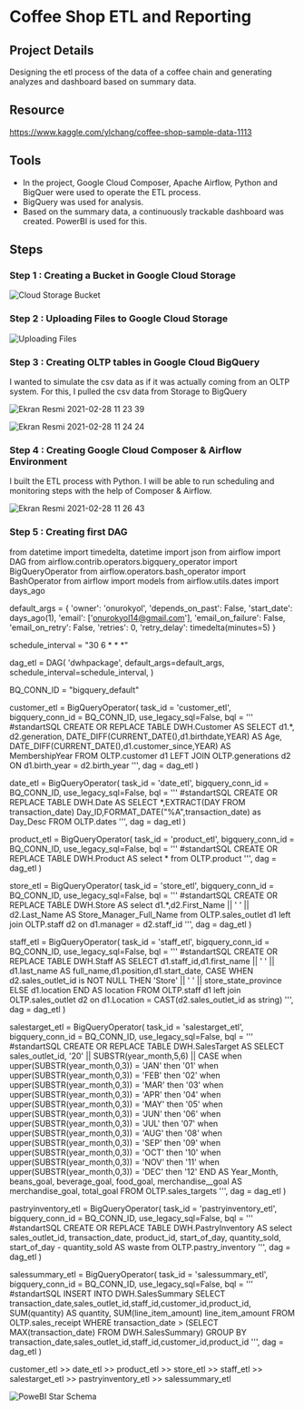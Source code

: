 # Coffee Shop ETL and Reporting

## Project Details

Designing the etl process of the data of a coffee chain and generating analyzes and dashboard based on summary data.

## Resource

https://www.kaggle.com/ylchang/coffee-shop-sample-data-1113

## Tools

- In the project, Google Cloud Composer, Apache Airflow, Python and BigQuer were used to operate the ETL process.
- BigQuery was used for analysis.
- Based on the summary data, a continuously trackable dashboard was created. PowerBI is used for this.

## Steps

### Step 1 : Creating a Bucket in Google Cloud Storage

![Cloud Storage Bucket](https://user-images.githubusercontent.com/66178028/109412015-c3262d80-79b6-11eb-9261-8885c40bc711.png)

### Step 2 : Uploading Files to Google Cloud Storage 

![Uploading Files](https://user-images.githubusercontent.com/66178028/109412078-041e4200-79b7-11eb-9839-801f51315284.png)

### Step 3 : Creating OLTP tables in Google Cloud BigQuery

I wanted to simulate the csv data as if it was actually coming from an OLTP system. For this, I pulled the csv data from Storage to BigQuery

![Ekran Resmi 2021-02-28 11 23 39](https://user-images.githubusercontent.com/66178028/109412163-6f681400-79b7-11eb-8d4c-bc503a4708eb.png)

![Ekran Resmi 2021-02-28 11 24 24](https://user-images.githubusercontent.com/66178028/109412182-8f97d300-79b7-11eb-98f9-d540f8dc4767.png)

### Step 4 : Creating Google Cloud Composer & Airflow Environment

I built the ETL process with Python. I will be able to run scheduling and monitoring steps with the help of Composer & Airflow.

![Ekran Resmi 2021-02-28 11 26 43](https://user-images.githubusercontent.com/66178028/109412237-db4a7c80-79b7-11eb-95d1-40cd4a71351e.png)

### Step 5 : Creating first DAG

from datetime import timedelta, datetime
import json
from airflow import DAG
from airflow.contrib.operators.bigquery_operator import BigQueryOperator
from airflow.operators.bash_operator import BashOperator
from airflow import models
from airflow.utils.dates import days_ago



default_args = {
    'owner': 'onurokyol',
    'depends_on_past': False,
    'start_date': days_ago(1),
    'email': ['onurokyol14@gmail.com'],
    'email_on_failure': False,
    'email_on_retry': False,
    'retries': 0,
    'retry_delay': timedelta(minutes=5)
}

schedule_interval = "30 6 * * *"

dag_etl = DAG(
    'dwhpackage',
    default_args=default_args,
    schedule_interval=schedule_interval,
)



BQ_CONN_ID = "bigquery_default"

customer_etl = BigQueryOperator(
task_id = 'customer_etl',
bigquery_conn_id = BQ_CONN_ID,
use_legacy_sql=False,
bql = '''
#standartSQL
CREATE OR REPLACE TABLE DWH.Customer AS
SELECT 
d1.*,
d2.generation,
DATE_DIFF(CURRENT_DATE(),d1.birthdate,YEAR)  AS Age,
DATE_DIFF(CURRENT_DATE(),d1.customer_since,YEAR) AS MembershipYear
FROM OLTP.customer d1
LEFT JOIN OLTP.generations d2 ON d1.birth_year = d2.birth_year
''',
dag = dag_etl
)


date_etl = BigQueryOperator(
task_id = 'date_etl',
bigquery_conn_id = BQ_CONN_ID,
use_legacy_sql=False,
bql = '''
#standartSQL
CREATE OR REPLACE TABLE DWH.Date AS
SELECT *,EXTRACT(DAY FROM transaction_date) Day_ID,FORMAT_DATE("%A",transaction_date) as Day_Desc FROM OLTP.dates
''',
dag = dag_etl
)

product_etl = BigQueryOperator(
task_id = 'product_etl',
bigquery_conn_id = BQ_CONN_ID,
use_legacy_sql=False,
bql = '''
#standartSQL
CREATE OR REPLACE TABLE DWH.Product AS
select * from OLTP.product
''',
dag = dag_etl
)

store_etl = BigQueryOperator(
task_id = 'store_etl',
bigquery_conn_id = BQ_CONN_ID,
use_legacy_sql=False,
bql = '''
#standartSQL
CREATE OR REPLACE TABLE DWH.Store AS
select d1.*,d2.First_Name || ' ' || d2.Last_Name AS Store_Manager_Full_Name from OLTP.sales_outlet d1
left join OLTP.staff d2 on d1.manager = d2.staff_id
''',
dag = dag_etl
)

staff_etl = BigQueryOperator(
task_id = 'staff_etl',
bigquery_conn_id = BQ_CONN_ID,
use_legacy_sql=False,
bql = '''
#standartSQL
CREATE OR REPLACE TABLE DWH.Staff AS
SELECT d1.staff_id,d1.first_name || ' ' || d1.last_name AS full_name,d1.position,d1.start_date,
CASE WHEN d2.sales_outlet_id is NOT NULL THEN 'Store' || ' ' || store_state_province ELSE d1.location END AS location FROM OLTP.staff d1
left join OLTP.sales_outlet d2 on d1.Location = CAST(d2.sales_outlet_id as string)
''',
dag = dag_etl
)

salestarget_etl = BigQueryOperator(
task_id = 'salestarget_etl',
bigquery_conn_id = BQ_CONN_ID,
use_legacy_sql=False,
bql = '''
#standartSQL
CREATE OR REPLACE TABLE DWH.SalesTarget AS
SELECT
sales_outlet_id,
'20' || SUBSTR(year_month,5,6) ||
CASE
when upper(SUBSTR(year_month,0,3)) = 'JAN' then '01' 
when upper(SUBSTR(year_month,0,3)) = 'FEB' then '02' 
when upper(SUBSTR(year_month,0,3)) = 'MAR' then '03' 
when upper(SUBSTR(year_month,0,3)) = 'APR' then '04' 
when upper(SUBSTR(year_month,0,3)) = 'MAY' then '05' 
when upper(SUBSTR(year_month,0,3)) = 'JUN' then '06' 
when upper(SUBSTR(year_month,0,3)) = 'JUL' then '07' 
when upper(SUBSTR(year_month,0,3)) = 'AUG' then '08' 
when upper(SUBSTR(year_month,0,3)) = 'SEP' then '09' 
when upper(SUBSTR(year_month,0,3)) = 'OCT' then '10' 
when upper(SUBSTR(year_month,0,3)) = 'NOV' then '11' 
when upper(SUBSTR(year_month,0,3)) = 'DEC' then '12' 
END AS Year_Month,
beans_goal,
beverage_goal,
food_goal,
merchandise__goal AS merchandise_goal,
total_goal
FROM OLTP.sales_targets
''',
dag = dag_etl
)

pastryinventory_etl = BigQueryOperator(
task_id = 'pastryinventory_etl',
bigquery_conn_id = BQ_CONN_ID,
use_legacy_sql=False,
bql = '''
#standartSQL
CREATE OR REPLACE TABLE DWH.PastryInventory AS
select sales_outlet_id,
transaction_date,
product_id,
start_of_day,
quantity_sold,
start_of_day - quantity_sold AS waste
from OLTP.pastry_inventory
''',
dag = dag_etl
)

salessummary_etl = BigQueryOperator(
task_id = 'salessummary_etl',
bigquery_conn_id = BQ_CONN_ID,
use_legacy_sql=False,
bql = '''
#standartSQL
INSERT INTO DWH.SalesSummary
SELECT transaction_date,sales_outlet_id,staff_id,customer_id,product_id,
SUM(quantity) AS quantity,
SUM(line_item_amount)  line_item_amount
FROM OLTP.sales_receipt
WHERE transaction_date > (SELECT MAX(transaction_date) FROM DWH.SalesSummary)
GROUP BY transaction_date,sales_outlet_id,staff_id,customer_id,product_id
''',
dag = dag_etl
)

customer_etl >> date_etl >> product_etl >> store_etl >> staff_etl >> salestarget_etl >> pastryinventory_etl >> salessummary_etl


![PoweBI Star Schema](https://user-images.githubusercontent.com/66178028/109411752-50688280-79b5-11eb-9f93-6c35382a96ca.PNG)


